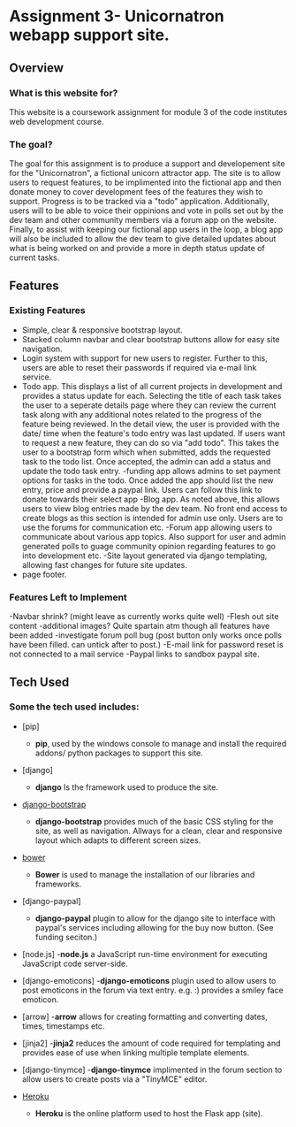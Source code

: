 # Assignment 3- Unicornatron webapp support site.

## Overview

### What is this website for?

This website is a coursework assignment for module 3 of the code institutes web development course.

### The goal?

The goal for this assignment is to produce a support and developement site for the "Unicornatron", a fictional unicorn attractor app. The site is to allow users to request features, to be implimented into the fictional app and then donate money to cover development fees of the features they wish to support. Progress is to be tracked via a "todo" application. Additionally, users will to be able to voice their oppinions and vote in polls set out by the dev team and other community members via a forum app on the website. Finally, to assist with keeping our fictional app users in the loop, a blog app will also be included to allow the dev team to give detailed updates about what is being worked on and provide a more in depth status update of current tasks.

## Features 

### Existing Features
- Simple, clear & responsive bootstrap layout.
- Stacked column navbar and clear bootstrap buttons allow for easy site navigation.
- Login system with support for new users to register. Further to this, users are able to reset their passwords if required via e-mail link service.
- Todo app. This displays a list of all current projects in development and provides a status update for each. Selecting the title of each task takes the user to a seperate details page where they can review the current task along with any additional notes related to the progress of the feature being reviewed. In the detail view, the user is provided with the date/ time when the feature's todo entry was last updated.
If users want to request a new feature, they can do so via "add todo". This takes the user to a bootstrap form which when submitted, adds the requested task to the todo list. Once accepted, the admin can add a status and update the todo task entry.
-funding app allows admins to set payment options for tasks in the todo. Once added the app should list the new entry, price and provide a paypal link. Users can follow this link to donate towards their select app
-Blog app. As noted above, this allows users to view blog entries made by the dev team. No front end access to create blogs as this section is intended for admin use only. Users are to use the forums for communication etc.
-Forum app allowing users to communicate about various app topics. Also support for user and admin generated polls to guage community opinion regarding features to go into development etc.
-Site layout generated via django templating, allowing fast changes for future site updates.
- page footer.

### Features Left to Implement
-Navbar shrink? (might leave as currently works quite well)
-Flesh out site content
-additional images? Quite spartain atm though all features have been added
-investigate forum poll bug (post button only works once polls have been filled. can untick after to post.)
-E-mail link for password reset is not connected to a mail service
-Paypal links to sandbox paypal site.

## Tech Used

### Some the tech used includes:

- [pip]
    - **pip**, used by the windows console to manage and install the required addons/ python packages to support this site.

- [django]
	- **django** Is the framework used to produce the site.

- [django-bootstrap](http://getbootstrap.com/)
	- **django-bootstrap** provides much of the basic CSS styling for the site, as well as navigation. Allways for a clean, clear and responsive layout which adapts to different screen sizes.

- [bower](https://bower.io/)
	- **Bower** is used to manage the installation of our libraries and frameworks.

- [django-paypal]
	- **django-paypal** plugin to allow for the django site to interface with paypal's services including allowing for the buy now button. (See funding seciton.)

- [node.js]
	-**node.js** a JavaScript run-time environment for executing JavaScript code server-side.

- [django-emoticons]
	-**django-emoticons** plugin used to allow users to post emoticons in the forum via text entry. e.g. :) provides a smiley face emoticon.

- [arrow]
	-**arrow** allows for creating formatting and converting dates, times, timestamps etc.

- [jinja2]
	-**jinja2** reduces the amount of code required for templating and provides ease of use when linking multiple template elements.

- [django-tinymce]
	-**django-tinymce** implimented in the forum section to allow users to create posts via a "TinyMCE" editor.	

- [Heroku](https://signup.heroku.com/)
	- **Heroku** is the online platform used to host the Flask app (site).